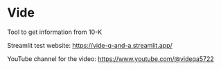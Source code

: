 # Vide
Tool to get information from 10-K

Streamlit test website: https://vide-q-and-a.streamlit.app/

YouTube channel for the video: https://www.youtube.com/@videqa5722

